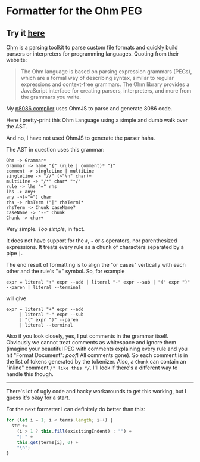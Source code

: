 # Formatter for the Ohm PEG

Try it [here](https://akshat-oke.github.io/Ohm-PEG-Formatter/)
---

[Ohm](https://ohmjs.org) is a parsing toolkit to parse custom file formats and quickly build parsers or interpreters for programming languages. Quoting from their website:

> The Ohm language is based on parsing expression grammars (PEGs), which are a formal way of describing syntax, similar to regular expressions and context-free grammars. The Ohm library provides a JavaScript interface for creating parsers, interpreters, and more from the grammars you write.

My [p8086 compiler](https://github.com/Akshat-Oke/p8086/) uses OhmJS to parse and generate 8086 code.

Here I pretty-print this Ohm Language using a simple and dumb walk over the AST.

And no, I have not used OhmJS to generate the parser haha.

The AST in question uses this grammar:

```
Ohm -> Grammar*
Grammar -> name "{" (rule | comment)* "}"
comment -> singleLine | multiLine
singleLine -> "//" (~"\n" char)+
multiLine -> "/*" char* "*/"
rule -> lhs "=" rhs
lhs -> any+
any ->(~"=") char
rhs -> rhsTerm ("|" rhsTerm)*
rhsTerm -> Chunk caseName?
caseName -> "--" Chunk
Chunk -> char+
```

Very simple. _Too simple_, in fact.

It does not have support for the `#`, `~` or `&` operators, nor parenthesized expressions. It treats every rule as a chunk of characters separated by a pipe `|`.

The end result of formatting is to align the "or cases" vertically with each other and the rule's "=" symbol. So, for example

```
expr = literal "+" expr --add | literal "-" expr --sub | "(" expr ")" --paren | literal --terminal
```

will give

```
expr = literal "+" expr --add
     | literal "-" expr --sub
     | "(" expr ")" --paren
     | literal --terminal
```

Also if you look closely, yes, I put comments in the grammar itself. Obviously we cannot treat comments as whitespace and ignore them (imagine your beautiful PEG with comments explaining every rule and you hit "Format Document": _poof_! All comments gone). So each comment is in the list of tokens generated by the tokenizer. Also, a `Chunk` can contain an "inline" comment `/* like this */`. I'll look if there's a different way to handle this though.

---

There's lot of ugly code and hacky workarounds to get this working, but I guess it's okay for a start.

For the next formatter I can definitely do better than this:

```js
for (let i = 1; i < terms.length; i++) {
  str +=
    (i > 1 ? this.fill(exisitingIndent) : "") +
    "| " +
    this.get(terms[i], 0) +
    "\n";
}
```
